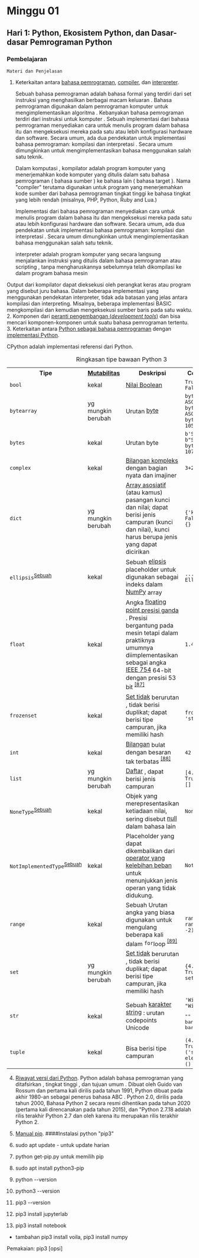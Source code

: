 # Minggu 01

## Hari 1: Python, Ekosistem Python, dan Dasar-dasar Pemrograman Python

### Pembelajaran

```
Materi dan Penjelasan
```

1. Keterkaitan antara [bahasa pemrograman](https://en.wikipedia.org/wiki/Programming_language), [compiler](https://en.wikipedia.org/wiki/Compiler), dan [interpreter](https://en.wikipedia.org/wiki/Interpreter_(computing)).

    Sebuah bahasa pemrograman adalah bahasa formal yang terdiri dari set instruksi yang menghasilkan berbagai macam keluaran . Bahasa pemrograman digunakan dalam pemrograman komputer untuk mengimplementasikan algoritma . 
    Kebanyakan bahasa pemrograman terdiri dari instruksi untuk komputer .
    Sebuah implementasi dari bahasa pemrograman menyediakan cara untuk menulis program dalam bahasa itu dan mengeksekusi mereka pada satu atau lebih konfigurasi hardware dan software. Secara umum, ada dua pendekatan untuk implementasi bahasa pemrograman: kompilasi dan interpretasi . Secara umum dimungkinkan untuk mengimplementasikan bahasa menggunakan salah satu teknik.

      Dalam komputasi , kompilator adalah program komputer yang menerjemahkan kode komputer yang ditulis dalam satu bahasa pemrograman ( bahasa sumber ) ke bahasa lain ( bahasa target ). Nama "compiler" terutama digunakan untuk program yang menerjemahkan kode sumber dari bahasa pemrograman tingkat tinggi ke bahasa tingkat yang lebih rendah (misalnya, PHP, Python, Ruby and Lua.)

    Implementasi dari bahasa pemrograman menyediakan cara untuk menulis program dalam bahasa itu dan mengeksekusi mereka pada satu atau lebih konfigurasi hardware dan software. Secara umum, ada dua pendekatan untuk implementasi bahasa pemrograman: kompilasi dan interpretasi . Secara umum dimungkinkan untuk mengimplementasikan bahasa menggunakan salah satu teknik.

     interpreter adalah program komputer yang secara langsung menjalankan instruksi yang ditulis dalam bahasa pemrograman atau scripting , tanpa mengharuskannya sebelumnya telah dikompilasi ke dalam program bahasa mesin

Output dari kompilator dapat dieksekusi oleh perangkat keras atau program yang disebut juru bahasa. Dalam beberapa implementasi yang menggunakan pendekatan interpreter, tidak ada batasan yang jelas antara kompilasi dan interpreting. Misalnya, beberapa implementasi BASIC mengkompilasi dan kemudian mengeksekusi sumber baris pada satu waktu. 
2. Komponen dari [peranti pengembangan (*development tools*)](https://en.wikipedia.org/wiki/Programming_tool) dan bisa mencari komponen-komponen untuk suatu bahasa pemrograman tertentu.
3. Keterkaitan antara [Python sebagai bahasa pemrograman](https://en.wikipedia.org/wiki/Python_(programming_language)) dengan [implementasi Python](https://en.wikipedia.org/wiki/Python_(programming_language)#Implementations).

  CPython adalah implementasi referensi dari Python. 
  <table class="wikitable"><caption><font style="vertical-align: inherit;"><font style="vertical-align: inherit;" class="">Ringkasan tipe bawaan Python 3
</font></font></caption>
<tbody><tr><th><font style="vertical-align: inherit;"><font style="vertical-align: inherit;">Tipe
</font></font></th>
<th><a href="https://translate.googleusercontent.com/translate_c?depth=1&amp;hl=id&amp;pto=aue&amp;rurl=translate.google.co.id&amp;sl=auto&amp;sp=nmt4&amp;tl=id&amp;u=https://en.m.wikipedia.org/wiki/Immutable_object&amp;usg=ALkJrhgsXs19fC4vkp_KqK9epyV4WArxmQ" title="Objek yang tidak berubah"><font style="vertical-align: inherit;"><font style="vertical-align: inherit;" class="">Mutabilitas</font></font></a>
</th>
<th><font style="vertical-align: inherit;"><font style="vertical-align: inherit;">Deskripsi
</font></font></th>
<th style="width: 23em;"><font style="vertical-align: inherit;"><font style="vertical-align: inherit;">Contoh sintaks
</font></font></th></tr><tr><td><code>bool</code>
</td>
<td><font style="vertical-align: inherit;"><font style="vertical-align: inherit;">kekal
</font></font></td>
<td><a href="https://translate.googleusercontent.com/translate_c?depth=1&amp;hl=id&amp;pto=aue&amp;rurl=translate.google.co.id&amp;sl=auto&amp;sp=nmt4&amp;tl=id&amp;u=https://en.m.wikipedia.org/wiki/Boolean_value&amp;usg=ALkJrhjheR9q1u6HkN6xMpYKcVv9Sdo9KQ" class="mw-redirect" title="Nilai Boolean"><font style="vertical-align: inherit;"><font style="vertical-align: inherit;">Nilai Boolean</font></font></a>
</td>
<td><code class="mw-highlight mw-highlight-lang-python" id="" style="" dir="ltr"><span class="kc">True</span></code><br><code class="mw-highlight mw-highlight-lang-python" id="" style="" dir="ltr"><span class="kc">False</span></code>
</td></tr><tr><td><code>bytearray</code>
</td>
<td><font style="vertical-align: inherit;"><font style="vertical-align: inherit;">yg mungkin berubah
</font></font></td>
<td><font style="vertical-align: inherit;"><font style="vertical-align: inherit;">Urutan </font></font><a href="https://translate.googleusercontent.com/translate_c?depth=1&amp;hl=id&amp;pto=aue&amp;rurl=translate.google.co.id&amp;sl=auto&amp;sp=nmt4&amp;tl=id&amp;u=https://en.m.wikipedia.org/wiki/Byte&amp;usg=ALkJrhh4O_PjNNc1rcrEAEnpTwpqpLou0A" title="Byte"><font style="vertical-align: inherit;"><font style="vertical-align: inherit;">byte</font></font></a>
</td>
<td><code class="mw-highlight mw-highlight-lang-python" id="" style="" dir="ltr"><span class="nb">bytearray</span><span class="p">(</span><span class="sa">b</span><span class="s1">'Some ASCII'</span><span class="p">)</span></code><br><code class="mw-highlight mw-highlight-lang-python" id="" style="" dir="ltr"><span class="nb">bytearray</span><span class="p">(</span><span class="sa">b</span><span class="s2">"Some ASCII"</span><span class="p">)</span></code><br><code class="mw-highlight mw-highlight-lang-python" id="" style="" dir="ltr"><span class="nb">bytearray</span><span class="p">([</span><span class="mi">119</span><span class="p">,</span> <span class="mi">105</span><span class="p">,</span> <span class="mi">107</span><span class="p">,</span> <span class="mi">105</span><span class="p">])</span></code>
</td></tr><tr><td><code>bytes</code>
</td>
<td><font style="vertical-align: inherit;"><font style="vertical-align: inherit;">kekal
</font></font></td>
<td><font style="vertical-align: inherit;"><font style="vertical-align: inherit;">Urutan byte
</font></font></td>
<td><code class="mw-highlight mw-highlight-lang-python" id="" style="" dir="ltr"><span class="sa">b</span><span class="s1">'Some ASCII'</span></code><br><code class="mw-highlight mw-highlight-lang-python" id="" style="" dir="ltr"><span class="sa">b</span><span class="s2">"Some ASCII"</span></code><br><code class="mw-highlight mw-highlight-lang-python" id="" style="" dir="ltr"><span class="nb">bytes</span><span class="p">([</span><span class="mi">119</span><span class="p">,</span> <span class="mi">105</span><span class="p">,</span> <span class="mi">107</span><span class="p">,</span> <span class="mi">105</span><span class="p">])</span></code>
</td></tr><tr><td><code>complex</code>
</td>
<td><font style="vertical-align: inherit;"><font style="vertical-align: inherit;">kekal
</font></font></td>
<td><a href="https://translate.googleusercontent.com/translate_c?depth=1&amp;hl=id&amp;pto=aue&amp;rurl=translate.google.co.id&amp;sl=auto&amp;sp=nmt4&amp;tl=id&amp;u=https://en.m.wikipedia.org/wiki/Complex_number&amp;usg=ALkJrhiNyeBb-ztf5wLTwUPT9H3OwcrVew" title="Bilangan kompleks"><font style="vertical-align: inherit;"><font style="vertical-align: inherit;">Bilangan kompleks</font></font></a><font style="vertical-align: inherit;"><font style="vertical-align: inherit;"> dengan bagian nyata dan imajiner
</font></font></td>
<td><code class="mw-highlight mw-highlight-lang-python" id="" style="" dir="ltr"><span class="mi">3</span><span class="o">+</span><span class="mf">2.7</span><span class="n">j</span></code>
</td></tr><tr><td><code>dict</code>
</td>
<td><font style="vertical-align: inherit;"><font style="vertical-align: inherit;">yg mungkin berubah
</font></font></td>
<td><a href="https://translate.googleusercontent.com/translate_c?depth=1&amp;hl=id&amp;pto=aue&amp;rurl=translate.google.co.id&amp;sl=auto&amp;sp=nmt4&amp;tl=id&amp;u=https://en.m.wikipedia.org/wiki/Associative_array&amp;usg=ALkJrhiQre30xeCLeXuLI9Fjo6ZURHhxuw" title="Array asosiatif"><font style="vertical-align: inherit;"><font style="vertical-align: inherit;">Array asosiatif</font></font></a><font style="vertical-align: inherit;"><font style="vertical-align: inherit;"> (atau kamus) pasangan kunci dan nilai; </font><font style="vertical-align: inherit;">dapat berisi jenis campuran (kunci dan nilai), kunci harus berupa jenis yang dapat dicirikan
</font></font></td>
<td><code class="mw-highlight mw-highlight-lang-python" id="" style="" dir="ltr"><span class="p">{</span><span class="s1">'key1'</span><span class="p">:</span> <span class="mf">1.0</span><span class="p">,</span> <span class="mi">3</span><span class="p">:</span> <span class="kc">False</span><span class="p">}</span></code><br><code class="mw-highlight mw-highlight-lang-python" id="" style="" dir="ltr"><span class="p">{}</span></code>
</td></tr><tr><td><code>ellipsis</code><sup class="reference plainlinks nourlexpansion" id="ref_inaccessible-type"><a href="https://translate.googleusercontent.com/translate_c?depth=1&amp;hl=id&amp;pto=aue&amp;rurl=translate.google.co.id&amp;sl=auto&amp;sp=nmt4&amp;tl=id&amp;u=https://en.m.wikipedia.org/wiki/Python_(programming_language)&amp;usg=ALkJrhhLtFWH4TSW_yvEGCARf5B2eylUTQ#endnote_inaccessible-type"><font style="vertical-align: inherit;"><font style="vertical-align: inherit;">Sebuah</font></font></a></sup></td>
<td><font style="vertical-align: inherit;"><font style="vertical-align: inherit;">kekal
</font></font></td>
<td><font style="vertical-align: inherit;"><font style="vertical-align: inherit;">Sebuah </font></font><a href="https://translate.googleusercontent.com/translate_c?depth=1&amp;hl=id&amp;pto=aue&amp;rurl=translate.google.co.id&amp;sl=auto&amp;sp=nmt4&amp;tl=id&amp;u=https://en.m.wikipedia.org/wiki/Ellipsis_(programming_operator)&amp;usg=ALkJrhhkl0cLQn7Ho1FPY9C86dSoJ-0aHw" class="mw-redirect" title="Ellipsis (operator pemrograman)"><font style="vertical-align: inherit;"><font style="vertical-align: inherit;">elipsis</font></font></a><font style="vertical-align: inherit;"><font style="vertical-align: inherit;"> placeholder untuk digunakan sebagai indeks dalam </font></font><a href="https://translate.googleusercontent.com/translate_c?depth=1&amp;hl=id&amp;pto=aue&amp;rurl=translate.google.co.id&amp;sl=auto&amp;sp=nmt4&amp;tl=id&amp;u=https://en.m.wikipedia.org/wiki/NumPy&amp;usg=ALkJrhjl2BUNy2N_Cd3tO5M5EPo1VT0y-Q" title="NumPy"><font style="vertical-align: inherit;"><font style="vertical-align: inherit;">NumPy</font></font></a><font style="vertical-align: inherit;"><font style="vertical-align: inherit;"> array
</font></font></td>
<td><code class="mw-highlight mw-highlight-lang-python" id="" style="" dir="ltr"><span class="o">...</span></code><br><code class="mw-highlight mw-highlight-lang-python" id="" style="" dir="ltr"><span class="bp">Ellipsis</span></code>
</td></tr><tr><td><code>float</code>
</td>
<td><font style="vertical-align: inherit;"><font style="vertical-align: inherit;">kekal
</font></font></td>
<td><a href="https://translate.googleusercontent.com/translate_c?depth=1&amp;hl=id&amp;pto=aue&amp;rurl=translate.google.co.id&amp;sl=auto&amp;sp=nmt4&amp;tl=id&amp;u=https://en.m.wikipedia.org/wiki/Double_precision&amp;usg=ALkJrhjEuAxSzw_3MY61dPfnAJlv-nC5lQ" class="mw-redirect" title="Presisi ganda"><font style="vertical-align: inherit;"></font></a> <font style="vertical-align: inherit;"><font style="vertical-align: inherit;">Angka </font></font><a href="https://translate.googleusercontent.com/translate_c?depth=1&amp;hl=id&amp;pto=aue&amp;rurl=translate.google.co.id&amp;sl=auto&amp;sp=nmt4&amp;tl=id&amp;u=https://en.m.wikipedia.org/wiki/Floating_point&amp;usg=ALkJrhjhyc3BghZC8QW2cT7BbyZpO7x5qQ" class="mw-redirect" title="Titik apung"><font style="vertical-align: inherit;"><font style="vertical-align: inherit;">floating point </font></font></a><font style="vertical-align: inherit;"><a href="https://translate.googleusercontent.com/translate_c?depth=1&amp;hl=id&amp;pto=aue&amp;rurl=translate.google.co.id&amp;sl=auto&amp;sp=nmt4&amp;tl=id&amp;u=https://en.m.wikipedia.org/wiki/Double_precision&amp;usg=ALkJrhjEuAxSzw_3MY61dPfnAJlv-nC5lQ" class="mw-redirect" title="Presisi ganda"><font style="vertical-align: inherit;">presisi ganda</font></a><font style="vertical-align: inherit;"> . </font><font style="vertical-align: inherit;">Presisi bergantung pada mesin tetapi dalam praktiknya umumnya diimplementasikan sebagai angka </font></font><a href="https://translate.googleusercontent.com/translate_c?depth=1&amp;hl=id&amp;pto=aue&amp;rurl=translate.google.co.id&amp;sl=auto&amp;sp=nmt4&amp;tl=id&amp;u=https://en.m.wikipedia.org/wiki/IEEE_754&amp;usg=ALkJrhgzp_PowCKHo7LPBLEfAJtyJv2ypg" title="IEEE 754"><font style="vertical-align: inherit;"><font style="vertical-align: inherit;">IEEE 754</font></font></a><font style="vertical-align: inherit;"><font style="vertical-align: inherit;"> 64-bit </font><font style="vertical-align: inherit;">dengan presisi 53 bit </font></font><sup id="cite_ref-87" class="reference"><a href="https://translate.googleusercontent.com/translate_c?depth=1&amp;hl=id&amp;pto=aue&amp;rurl=translate.google.co.id&amp;sl=auto&amp;sp=nmt4&amp;tl=id&amp;u=https://en.m.wikipedia.org/wiki/Python_(programming_language)&amp;usg=ALkJrhhLtFWH4TSW_yvEGCARf5B2eylUTQ#cite_note-87"><font style="vertical-align: inherit;"><font style="vertical-align: inherit;">[87]</font></font></a></sup></td>
<td>
<p><code class="mw-highlight mw-highlight-lang-python" id="" style="" dir="ltr"><span class="mf">1.414</span></code>
</p>
</td></tr><tr><td><code>frozenset</code>
</td>
<td><font style="vertical-align: inherit;"><font style="vertical-align: inherit;">kekal
</font></font></td>
<td><font style="vertical-align: inherit;"></font><a href="https://translate.googleusercontent.com/translate_c?depth=1&amp;hl=id&amp;pto=aue&amp;rurl=translate.google.co.id&amp;sl=auto&amp;sp=nmt4&amp;tl=id&amp;u=https://en.m.wikipedia.org/wiki/Set_(computer_science)&amp;usg=ALkJrhh3x2QDg7McFuvP2Nuc5UiEZjq6Xg" class="mw-redirect" title="Set (ilmu komputer)"><font style="vertical-align: inherit;"><font style="vertical-align: inherit;">Set tidak</font></font></a><font style="vertical-align: inherit;"><font style="vertical-align: inherit;"> berurutan </font><font style="vertical-align: inherit;">, tidak berisi duplikat; </font><font style="vertical-align: inherit;">dapat berisi tipe campuran, jika memiliki hash
</font></font></td>
<td><code class="mw-highlight mw-highlight-lang-python" id="" style="" dir="ltr"><span class="nb">frozenset</span><span class="p">([</span><span class="mf">4.0</span><span class="p">,</span> <span class="s1">'string'</span><span class="p">,</span> <span class="kc">True</span><span class="p">])</span></code>
</td></tr><tr><td><code>int</code>
</td>
<td><font style="vertical-align: inherit;"><font style="vertical-align: inherit;">kekal
</font></font></td>
<td><a href="https://translate.googleusercontent.com/translate_c?depth=1&amp;hl=id&amp;pto=aue&amp;rurl=translate.google.co.id&amp;sl=auto&amp;sp=nmt4&amp;tl=id&amp;u=https://en.m.wikipedia.org/wiki/Integer_(computer_science)&amp;usg=ALkJrhjewTC5iCJ0DxUquKHQaqoF_MN9vA" title="Integer (ilmu komputer)"><font style="vertical-align: inherit;"><font style="vertical-align: inherit;">Bilangan</font></font></a><font style="vertical-align: inherit;"><font style="vertical-align: inherit;"> bulat dengan besaran tak terbatas </font></font><sup id="cite_ref-pep0237_88-0" class="reference"><a href="https://translate.googleusercontent.com/translate_c?depth=1&amp;hl=id&amp;pto=aue&amp;rurl=translate.google.co.id&amp;sl=auto&amp;sp=nmt4&amp;tl=id&amp;u=https://en.m.wikipedia.org/wiki/Python_(programming_language)&amp;usg=ALkJrhhLtFWH4TSW_yvEGCARf5B2eylUTQ#cite_note-pep0237-88"><font style="vertical-align: inherit;"><font style="vertical-align: inherit;">[88]</font></font></a></sup></td>
<td><code class="mw-highlight mw-highlight-lang-python" id="" style="" dir="ltr"><span class="mi">42</span></code>
</td></tr><tr><td><code>list</code>
</td>
<td><font style="vertical-align: inherit;"><font style="vertical-align: inherit;">yg mungkin berubah
</font></font></td>
<td><a href="https://translate.googleusercontent.com/translate_c?depth=1&amp;hl=id&amp;pto=aue&amp;rurl=translate.google.co.id&amp;sl=auto&amp;sp=nmt4&amp;tl=id&amp;u=https://en.m.wikipedia.org/wiki/List_(computer_science)&amp;usg=ALkJrhhv6SmZIRXTJsqi9v-G6hDJB_MhUg" class="mw-redirect" title="Daftar (ilmu komputer)"><font style="vertical-align: inherit;"><font style="vertical-align: inherit;">Daftar</font></font></a><font style="vertical-align: inherit;"><font style="vertical-align: inherit;"> , dapat berisi jenis campuran
</font></font></td>
<td><code class="mw-highlight mw-highlight-lang-python" id="" style="" dir="ltr"><span class="p">[</span><span class="mf">4.0</span><span class="p">,</span> <span class="s1">'string'</span><span class="p">,</span> <span class="kc">True</span><span class="p">]</span></code><br><code class="mw-highlight mw-highlight-lang-python" id="" style="" dir="ltr"><span class="p">[]</span></code>
</td></tr><tr><td><code>NoneType</code><sup class="reference plainlinks nourlexpansion" id="ref_inaccessible-type"><a href="https://translate.googleusercontent.com/translate_c?depth=1&amp;hl=id&amp;pto=aue&amp;rurl=translate.google.co.id&amp;sl=auto&amp;sp=nmt4&amp;tl=id&amp;u=https://en.m.wikipedia.org/wiki/Python_(programming_language)&amp;usg=ALkJrhhLtFWH4TSW_yvEGCARf5B2eylUTQ#endnote_inaccessible-type"><font style="vertical-align: inherit;"><font style="vertical-align: inherit;">Sebuah</font></font></a></sup></td>
<td><font style="vertical-align: inherit;"><font style="vertical-align: inherit;">kekal
</font></font></td>
<td><font style="vertical-align: inherit;"><font style="vertical-align: inherit;">Objek yang merepresentasikan ketiadaan nilai, sering disebut </font></font><a href="https://translate.googleusercontent.com/translate_c?depth=1&amp;hl=id&amp;pto=aue&amp;rurl=translate.google.co.id&amp;sl=auto&amp;sp=nmt4&amp;tl=id&amp;u=https://en.m.wikipedia.org/wiki/Null_pointer&amp;usg=ALkJrhiRS0OEgh6gK7FPVkdSDRbP4ANWEg" title="Pointer nol"><font style="vertical-align: inherit;"><font style="vertical-align: inherit;">null</font></font></a><font style="vertical-align: inherit;"><font style="vertical-align: inherit;"> dalam bahasa lain
</font></font></td>
<td><code class="mw-highlight mw-highlight-lang-python" id="" style="" dir="ltr"><span class="kc">None</span></code>
</td></tr><tr><td><code>NotImplementedType</code><sup class="reference plainlinks nourlexpansion" id="ref_inaccessible-type"><a href="https://translate.googleusercontent.com/translate_c?depth=1&amp;hl=id&amp;pto=aue&amp;rurl=translate.google.co.id&amp;sl=auto&amp;sp=nmt4&amp;tl=id&amp;u=https://en.m.wikipedia.org/wiki/Python_(programming_language)&amp;usg=ALkJrhhLtFWH4TSW_yvEGCARf5B2eylUTQ#endnote_inaccessible-type"><font style="vertical-align: inherit;"><font style="vertical-align: inherit;">Sebuah</font></font></a></sup></td>
<td><font style="vertical-align: inherit;"><font style="vertical-align: inherit;">kekal
</font></font></td>
<td><font style="vertical-align: inherit;"><font style="vertical-align: inherit;">Placeholder yang dapat dikembalikan dari </font></font><a href="https://translate.googleusercontent.com/translate_c?depth=1&amp;hl=id&amp;pto=aue&amp;rurl=translate.google.co.id&amp;sl=auto&amp;sp=nmt4&amp;tl=id&amp;u=https://en.m.wikipedia.org/wiki/Operator_overloading&amp;usg=ALkJrhji2PD6g-2KvmVS5NSGIXIvB-ToWQ" title="Operator kelebihan beban"><font style="vertical-align: inherit;"><font style="vertical-align: inherit;">operator yang kelebihan beban</font></font></a><font style="vertical-align: inherit;"><font style="vertical-align: inherit;"> untuk menunjukkan jenis operan yang tidak didukung.
</font></font></td>
<td><code class="mw-highlight mw-highlight-lang-python" id="" style="" dir="ltr"><span class="bp">NotImplemented</span></code>
</td></tr><tr><td><code>range</code>
</td>
<td><font style="vertical-align: inherit;"><font style="vertical-align: inherit;">kekal
</font></font></td>
<td><font style="vertical-align: inherit;"><font style="vertical-align: inherit;">Sebuah Urutan angka yang biasa digunakan untuk mengulang beberapa kali dalam </font></font><code>for</code><font style="vertical-align: inherit;"><font style="vertical-align: inherit;">loop </font></font><sup id="cite_ref-89" class="reference"><a href="https://translate.googleusercontent.com/translate_c?depth=1&amp;hl=id&amp;pto=aue&amp;rurl=translate.google.co.id&amp;sl=auto&amp;sp=nmt4&amp;tl=id&amp;u=https://en.m.wikipedia.org/wiki/Python_(programming_language)&amp;usg=ALkJrhhLtFWH4TSW_yvEGCARf5B2eylUTQ#cite_note-89"><font style="vertical-align: inherit;"><font style="vertical-align: inherit;">[89]</font></font></a></sup></td>
<td><code class="mw-highlight mw-highlight-lang-python" id="" style="" dir="ltr"><span class="nb">range</span><span class="p">(</span><span class="mi">1</span><span class="p">,</span> <span class="mi">10</span><span class="p">)</span></code><br><code class="mw-highlight mw-highlight-lang-python" id="" style="" dir="ltr"><span class="nb">range</span><span class="p">(</span><span class="mi">10</span><span class="p">,</span> <span class="o">-</span><span class="mi">5</span><span class="p">,</span> <span class="o">-</span><span class="mi">2</span><span class="p">)</span></code>
</td></tr><tr><td><code>set</code>
</td>
<td><font style="vertical-align: inherit;"><font style="vertical-align: inherit;">yg mungkin berubah
</font></font></td>
<td><font style="vertical-align: inherit;"></font><a href="https://translate.googleusercontent.com/translate_c?depth=1&amp;hl=id&amp;pto=aue&amp;rurl=translate.google.co.id&amp;sl=auto&amp;sp=nmt4&amp;tl=id&amp;u=https://en.m.wikipedia.org/wiki/Set_(computer_science)&amp;usg=ALkJrhh3x2QDg7McFuvP2Nuc5UiEZjq6Xg" class="mw-redirect" title="Set (ilmu komputer)"><font style="vertical-align: inherit;"><font style="vertical-align: inherit;">Set tidak</font></font></a><font style="vertical-align: inherit;"><font style="vertical-align: inherit;"> berurutan </font><font style="vertical-align: inherit;">, tidak berisi duplikat; </font><font style="vertical-align: inherit;">dapat berisi tipe campuran, jika memiliki hash
</font></font></td>
<td><code class="mw-highlight mw-highlight-lang-python" id="" style="" dir="ltr"><span class="p">{</span><span class="mf">4.0</span><span class="p">,</span> <span class="s1">'string'</span><span class="p">,</span> <span class="kc">True</span><span class="p">}</span></code><br><code class="mw-highlight mw-highlight-lang-python" id="" style="" dir="ltr"><span class="nb">set</span><span class="p">()</span></code>
</td></tr><tr><td><code>str</code>
</td>
<td><font style="vertical-align: inherit;"><font style="vertical-align: inherit;">kekal
</font></font></td>
<td><font style="vertical-align: inherit;"><font style="vertical-align: inherit;">Sebuah </font></font><a href="https://translate.googleusercontent.com/translate_c?depth=1&amp;hl=id&amp;pto=aue&amp;rurl=translate.google.co.id&amp;sl=auto&amp;sp=nmt4&amp;tl=id&amp;u=https://en.m.wikipedia.org/wiki/String_(computer_science)&amp;usg=ALkJrhiBPfim5Bi3hpU4bH4-eWv1oUiINQ" title="String (ilmu komputer)"><font style="vertical-align: inherit;"><font style="vertical-align: inherit;">karakter string</font></font></a><font style="vertical-align: inherit;"><font style="vertical-align: inherit;"> : urutan codepoints Unicode
</font></font></td>
<td><code class="mw-highlight mw-highlight-lang-python" id="" style="" dir="ltr"><span class="s1">'Wikipedia'</span></code><br><code class="mw-highlight mw-highlight-lang-python" id="" style="" dir="ltr"><span class="s2">"Wikipedia"</span></code><br><div class="mw-highlight mw-highlight-lang-python mw-content-ltr" dir="ltr"><pre><span></span><span class="sd"><font style="vertical-align: inherit;"><font style="vertical-align: inherit;">"" "Mencakup </font></font></span>
<span class="sd"><font style="vertical-align: inherit;"><font style="vertical-align: inherit;">banyak </font></font></span>
<span class="sd"><font style="vertical-align: inherit;"><font style="vertical-align: inherit;">baris" ""</font></font></span>
</pre></div>
</td></tr><tr><td><code>tuple</code>
</td>
<td><font style="vertical-align: inherit;"><font style="vertical-align: inherit;">kekal
</font></font></td>
<td><font style="vertical-align: inherit;"><font style="vertical-align: inherit;">Bisa berisi tipe campuran
</font></font></td>
<td><code class="mw-highlight mw-highlight-lang-python" id="" style="" dir="ltr"><span class="p">(</span><span class="mf">4.0</span><span class="p">,</span> <span class="s1">'string'</span><span class="p">,</span> <span class="kc">True</span><span class="p">)</span></code><br><code class="mw-highlight mw-highlight-lang-python" id="" style="" dir="ltr"><span class="p">(</span><span class="s1">'single element'</span><span class="p">,)</span></code><br><code class="mw-highlight mw-highlight-lang-python" id="" style="" dir="ltr"><span class="p">()</span></code>
</td></tr></tbody></table>

4. [Riwayat versi dari Python](https://en.wikipedia.org/wiki/History_of_Python).
Python adalah bahasa pemrograman yang ditafsirkan , tingkat tinggi , dan tujuan umum . Dibuat oleh Guido van Rossum dan pertama kali dirilis pada tahun 1991, Python dibuat pada akhir 1980-an sebagai penerus bahasa ABC . Python 2.0, dirilis pada tahun 2000, Bahasa Python 2 secara resmi dihentikan pada tahun 2020 (pertama kali direncanakan pada tahun 2015), dan "Python 2.7.18 adalah rilis terakhir Python 2.7 dan oleh karena itu merupakan rilis terakhir Python 2. 


5. [Manual pip](https://pip.pypa.io/en/stable/). ####Instalasi python "pip3"
1. sudo apt update - untuk update harian
2. python get-pip.py untuk memilih pip
3. sudo apt install python3-pip
4. python --version
5. python3 --version
6. pip3 --version
7. pip3 install jupyterlab
8. pip3 install notebook
- tambahan
pip3 install voila,
pip3 install numpy

Pemakaian:
  pip3 <perintah> [opsi]


